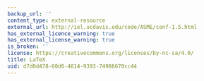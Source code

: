 ```yaml
---
backup_url: ''
content_type: external-resource
external_url: http://iel.ucdavis.edu/code/ASME/conf-1.5.html
has_external_licence_warning: true
has_external_license_warning: true
is_broken: ''
license: https://creativecommons.org/licenses/by-nc-sa/4.0/
title: LaTeX
uid: d7d0d478-60d6-4614-9393-74986670cc44
---
```

